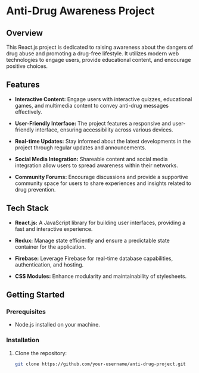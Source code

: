 # Anti-Drug Awareness Project

## Overview

This React.js project is dedicated to raising awareness about the dangers of drug abuse and promoting a drug-free lifestyle. It utilizes modern web technologies to engage users, provide educational content, and encourage positive choices.

## Features

- **Interactive Content:** Engage users with interactive quizzes, educational games, and multimedia content to convey anti-drug messages effectively.

- **User-Friendly Interface:** The project features a responsive and user-friendly interface, ensuring accessibility across various devices.

- **Real-time Updates:** Stay informed about the latest developments in the project through regular updates and announcements.

- **Social Media Integration:** Shareable content and social media integration allow users to spread awareness within their networks.

- **Community Forums:** Encourage discussions and provide a supportive community space for users to share experiences and insights related to drug prevention.

## Tech Stack

- **React.js:** A JavaScript library for building user interfaces, providing a fast and interactive experience.

- **Redux:** Manage state efficiently and ensure a predictable state container for the application.

- **Firebase:** Leverage Firebase for real-time database capabilities, authentication, and hosting.

- **CSS Modules:** Enhance modularity and maintainability of stylesheets.

## Getting Started

### Prerequisites

- Node.js installed on your machine.

### Installation

1. Clone the repository:

   ```bash
   git clone https://github.com/your-username/anti-drug-project.git
